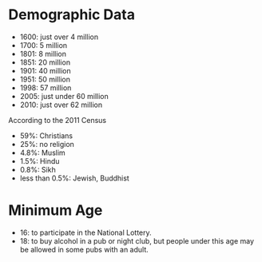 # Demographic Data
- 1600: just over 4 million
- 1700: 5 million
- 1801: 8 million
- 1851: 20 million
- 1901: 40 million
- 1951: 50 million
- 1998: 57 million
- 2005: just under 60 million
- 2010: just over 62 million

According to the 2011 Census
- 59%: Christians
- 25%: no religion
- 4.8%: Muslim
- 1.5%: Hindu
- 0.8%: Sikh
- less than 0.5%: Jewish, Buddhist

# Minimum Age
- 16: to participate in the National Lottery.
- 18: to buy alcohol in a pub or night club, but people under this age may be allowed in some pubs with an adult.